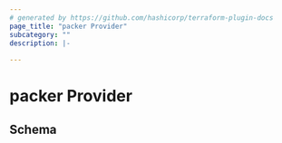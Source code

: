 ```yaml
---
# generated by https://github.com/hashicorp/terraform-plugin-docs
page_title: "packer Provider"
subcategory: ""
description: |-
  
---
```


# packer Provider





<!-- schema generated by tfplugindocs -->
## Schema
